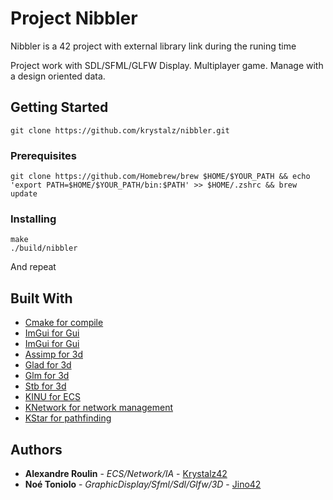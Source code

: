 # Project Nibbler

Nibbler is a 42 project with external library link during the runing time

Project work with SDL/SFML/GLFW Display. Multiplayer game. Manage with a design oriented data.

## Getting Started

```
git clone https://github.com/krystalz/nibbler.git
```

### Prerequisites

```
git clone https://github.com/Homebrew/brew $HOME/$YOUR_PATH && echo 'export PATH=$HOME/$YOUR_PATH/bin:$PATH' >> $HOME/.zshrc && brew update
```
### Installing

```
make
./build/nibbler
```

And repeat


## Built With

* [ Cmake for compile ](https://github.com/Orphis/boost-cmake)
* [ ImGui for Gui ](https://github.com/eliasdaler/imgui-sfml)
* [ ImGui for Gui ](https://github.com/ocornut/imgui)
* [ Assimp for 3d ](https://github.com/assimp/assimp.git)
* [ Glad for 3d ](https://github.com/Dav1dde/glad.git)
* [ Glm for 3d ](https://github.com/g-truc/glm.git)
* [ Stb for 3d ](https://github.com/nothings/stb.git)
* [ KINU for ECS ](https://github.com/Krystalz42/KINU.git)
* [ KNetwork for network management ](https://github.com/Krystalz42/KNetwork)
* [ KStar for pathfinding ](https://github.com/Krystalz42/KStar)


## Authors

* **Alexandre Roulin** - *ECS/Network/IA* - [Krystalz42](https://github.com/Krystalz42)
* **Noé Toniolo** - *GraphicDisplay/Sfml/Sdl/Glfw/3D* - [Jino42](https://github.com/Jino42)

